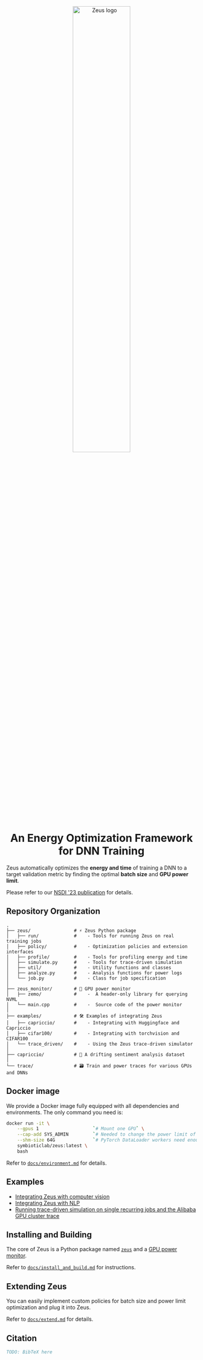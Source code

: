 <div align="center">
<picture>
  <source media="(prefers-color-scheme: dark)" srcset="docs/img/logo_dark.svg">
  <source media="(prefers-color-scheme: light)" srcset="docs/img/logo_light.svg">
  <img alt="Zeus logo" width="55%">
</picture>
<h1>An Energy Optimization Framework for DNN Training</h1>
</div>

Zeus automatically optimizes the **energy and time** of training a DNN to a target validation metric by finding the optimal **batch size** and **GPU power limit**.

Please refer to our [NSDI '23 publication](/) for details.

## Repository Organization

```
.
├── zeus/                # ⚡ Zeus Python package
│   ├── run/             #    - Tools for running Zeus on real training jobs
│   ├── policy/          #    - Optimization policies and extension interfaces
│   ├── profile/         #    - Tools for profiling energy and time
│   ├── simulate.py      #    - Tools for trace-driven simulation
│   ├── util/            #    - Utility functions and classes
│   ├── analyze.py       #    - Analysis functions for power logs
│   └── job.py           #    - Class for job specification
│
├── zeus_monitor/        # 🔌 GPU power monitor
│   ├── zemo/            #    -  A header-only library for querying NVML
│   └── main.cpp         #    -  Source code of the power monitor
│
├── examples/            # 🛠️ Examples of integrating Zeus
│   ├── capriccio/       #    - Integrating with Huggingface and Capriccio
│   ├── cifar100/        #    - Integrating with torchvision and CIFAR100
│   └── trace_driven/    #    - Using the Zeus trace-driven simulator
│
├── capriccio/           # 🌊 A drifting sentiment analysis dataset
│
└── trace/               # 🗃️ Train and power traces for various GPUs and DNNs
```

## Docker image

We provide a Docker image fully equipped with all dependencies and environments.
The only command you need is:

```sh
docker run -it \
    --gpus 1                    `# Mount one GPU` \
    --cap-add SYS_ADMIN         `# Needed to change the power limit of the GPU` \
    --shm-size 64G              `# PyTorch DataLoader workers need enough shm` \
    symbioticlab/zeus:latest \
    bash
```

Refer to [`docs/environment.md`](docs/environment.md) for details.

## Examples

- [Integrating Zeus with computer vision](examples/cifar100)
- [Integrating Zeus with NLP](examples/capriccio)
- [Running trace-driven simulation on single recurring jobs and the Alibaba GPU cluster trace](examples/trace_driven)

## Installing and Building

The core of Zeus is a Python package named [`zeus`](zeus) and a [GPU power monitor](zeus_monitor).

Refer to [`docs/install_and_build.md`](docs/install_and_build.md) for instructions.

## Extending Zeus

You can easily implement custom policies for batch size and power limit optimization and plug it into Zeus.

Refer to [`docs/extend.md`](docs/extend.md) for details.

## Citation

```BibTeX
TODO: BibTeX here
```
